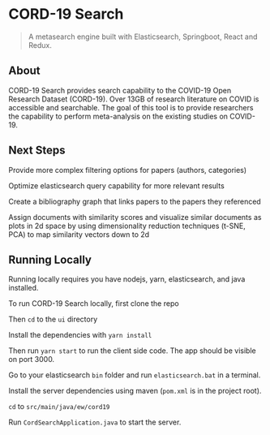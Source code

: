 # CORD-19 Search

> A metasearch engine built with Elasticsearch, Springboot, React and Redux.

## About
CORD-19 Search provides search capability to the COVID-19 Open Research Dataset (CORD-19). Over 13GB of research literature on COVID is accessible and searchable. The goal of this tool is to provide researchers the capability to perform meta-analysis on the existing studies on COVID-19.

## Next Steps
Provide more complex filtering options for papers (authors, categories)

Optimize elasticsearch query capability for more relevant results

Create a bibliography graph that links papers to the papers they referenced

Assign documents with similarity scores and visualize similar documents as plots in 2d space by using dimensionality reduction techniques (t-SNE, PCA) to map similarity vectors down to 2d



## Running Locally

Running locally requires you have nodejs, yarn, elasticsearch, and java installed.

To run CORD-19 Search locally, first clone the repo

Then `cd` to the `ui` directory

Install the dependencies with `yarn install`

Then run `yarn start` to run the client side code. The app should be visible on port 3000.

Go to your elasticsearch `bin` folder and run `elasticsearch.bat` in a terminal.

Install the server dependencies using maven (`pom.xml` is in the project root).

`cd` to `src/main/java/ew/cord19`

Run `CordSearchApplication.java` to start the server.
